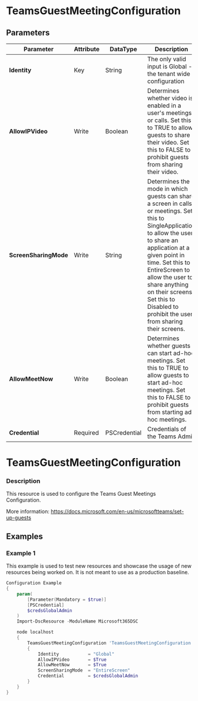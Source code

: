 ﻿# TeamsGuestMeetingConfiguration

## Parameters

| Parameter | Attribute | DataType | Description | Allowed Values |
| --- | --- | --- | --- | --- |
| **Identity** | Key | String | The only valid input is Global - the tenant wide configuration |Global|
| **AllowIPVideo** | Write | Boolean | Determines whether video is enabled in a user's meetings or calls. Set this to TRUE to allow guests to share their video. Set this to FALSE to prohibit guests from sharing their video. ||
| **ScreenSharingMode** | Write | String | Determines the mode in which guests can share a screen in calls or meetings. Set this to SingleApplication to allow the user to share an application at a given point in time. Set this to EntireScreen to allow the user to share anything on their screens. Set this to Disabled to prohibit the user from sharing their screens. |Disabled, EntireScreen, SingleApplication|
| **AllowMeetNow** | Write | Boolean | Determines whether guests can start ad-hoc meetings. Set this to TRUE to allow guests to start ad-hoc meetings. Set this to FALSE to prohibit guests from starting ad-hoc meetings. ||
| **Credential** | Required | PSCredential | Credentials of the Teams Admin ||

# TeamsGuestMeetingConfiguration

### Description

This resource is used to configure the Teams Guest Meetings Configuration.

More information: https://docs.microsoft.com/en-us/microsoftteams/set-up-guests

## Examples

### Example 1

This example is used to test new resources and showcase the usage of new resources being worked on.
It is not meant to use as a production baseline.

```powershell
Configuration Example
{
    param(
        [Parameter(Mandatory = $true)]
        [PSCredential]
        $credsGlobalAdmin
    )
    Import-DscResource -ModuleName Microsoft365DSC

    node localhost
    {
        TeamsGuestMeetingConfiguration 'TeamsGuestMeetingConfiguration'
        {
            Identity           = "Global"
            AllowIPVideo       = $True
            AllowMeetNow       = $True
            ScreenSharingMode  = "EntireScreen"
            Credential         = $credsGlobalAdmin
        }
    }
}
```

